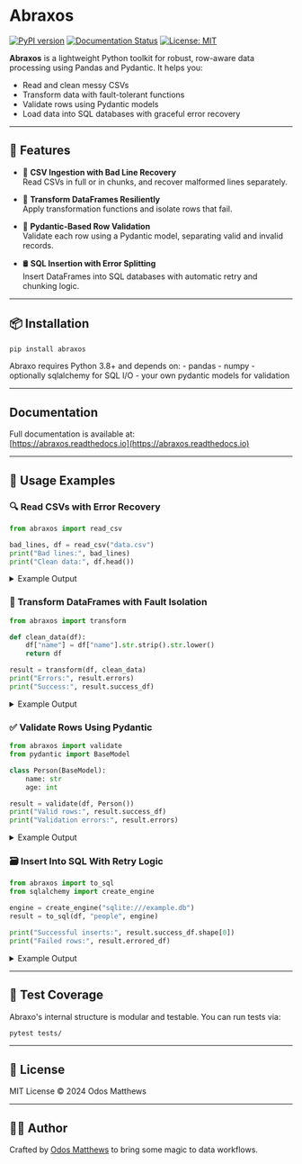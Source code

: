 # Abraxos
[![PyPI version](https://img.shields.io/pypi/v/abraxos.svg?style=flat)](https://pypi.org/project/abraxos/)
[![Documentation Status](https://readthedocs.org/projects/abraxos/badge/?version=latest)](https://abraxos.readthedocs.io/en/latest/)
[![License: MIT](https://img.shields.io/badge/License-MIT-blue.svg?style=flat)](LICENSE)

**Abraxos** is a lightweight Python toolkit for robust, row-aware data processing using Pandas and Pydantic. It helps you:

- Read and clean messy CSVs
- Transform data with fault-tolerant functions
- Validate rows using Pydantic models
- Load data into SQL databases with graceful error recovery

---

## 🚀 Features

- 📄 **CSV Ingestion with Bad Line Recovery**  
  Read CSVs in full or in chunks, and recover malformed lines separately.

- 🔁 **Transform DataFrames Resiliently**  
  Apply transformation functions and isolate rows that fail.

- 🧪 **Pydantic-Based Row Validation**  
  Validate each row using a Pydantic model, separating valid and invalid records.

- 🛢️ **SQL Insertion with Error Splitting**  
  Insert DataFrames into SQL databases with automatic retry and chunking logic.

---

## 📦 Installation

```bash
pip install abraxos
```

Abraxo requires Python 3.8+ and depends on:
    - pandas
    - numpy
    - optionally sqlalchemy for SQL I/O
    - your own pydantic models for validation

---

## Documentation

Full documentation is available at:  
[https://abraxos.readthedocs.io](https://abraxos.readthedocs.io)

---

## 🧭 Usage Examples

### 🔍 Read CSVs with Error Recovery

```python
from abraxos import read_csv

bad_lines, df = read_csv("data.csv")
print("Bad lines:", bad_lines)
print("Clean data:", df.head())
```

<details> <summary>Example Output</summary>

```python
Bad lines: [['', 'oops', 'bad', 'row']]
Clean data:
   id    name  age
0   1     Joe   28
1   2   Alice   35
2   3  Marcus   40
```

</details> 

### 🧼 Transform DataFrames with Fault Isolation

```python
from abraxos import transform

def clean_data(df):
    df["name"] = df["name"].str.strip().str.lower()
    return df

result = transform(df, clean_data)
print("Errors:", result.errors)
print("Success:", result.success_df)
```

<details> <summary>Example Output</summary>

```python
Errors: []
Success:
   id    name  age
0   1     joe   28
1   2   alice   35
2   3  marcus   40
```

</details> 

### ✅ Validate Rows Using Pydantic

```python
from abraxos import validate
from pydantic import BaseModel

class Person(BaseModel):
    name: str
    age: int

result = validate(df, Person())
print("Valid rows:", result.success_df)
print("Validation errors:", result.errors)
```

<details> <summary>Example Output</summary>

```python
Valid rows:
   name  age
0   Joe   28

Validation errors:
[
  ValidationError: 1 validation error for Person
  age
    value is not a valid integer (type=type_error.integer),

  ValidationError: 1 validation error for Person
  name
    none is not an allowed value (type=type_error.none.not_allowed)
]
```

</details> 

### 🗃️ Insert Into SQL With Retry Logic

```python
from abraxos import to_sql
from sqlalchemy import create_engine

engine = create_engine("sqlite:///example.db")
result = to_sql(df, "people", engine)

print("Successful inserts:", result.success_df.shape[0])
print("Failed rows:", result.errored_df)
```

<details> <summary>Example Output</summary>

```python
Successful inserts: 2
Failed rows:
   name  age
2  None   40
```

</details> 



---

## 🧪 Test Coverage

Abraxo's internal structure is modular and testable. You can run tests via:

```bash
pytest tests/
```

---

## 📄 License
MIT License © 2024 Odos Matthews

---

## 🧙‍♂️ Author
Crafted by [Odos Matthews](https://github.com/eddiethedean) to bring some magic to data workflows.
